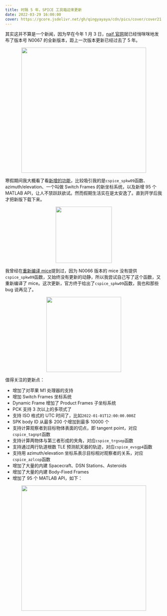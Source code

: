 ```yaml
---
title: 时隔 5 年，SPICE 工具箱迎来更新
date: 2022-03-29 16:00:00
cover: https://gcore.jsdelivr.net/gh/qingyayaya/cdn/pics/cover/cover21.png
---
```


其实这并不算是一个新闻，因为早在今年 1 月 3 日，[naif 官网](https://naif.jpl.nasa.gov/pub/naif/)就已经悄咪咪地发布了版本号 N0067 的全新版本，距上一次版本更新已经过去了 5 年。

<div style="text-align:center;"><img src="https://gcore.jsdelivr.net/gh/qingyayaya/cdn/pics/post21/N0067.jpg" width="400"/></div>

寒假期间我大概看了看[新增的功能](https://naif.jpl.nasa.gov/pub/naif/toolkit_docs/MATLAB/info/whatsnew.html#Version%2067%20---%20January%202022)，比较吸引我的是`cspice_spkw09`函数、azimuth/elevation、一个叫做 Switch Frames 的新坐标系统，以及新增 95 个 MATLAB API，让人不禁跃跃欲试。然而假期生活实在是太安逸了。直到开学后我才把新版下载下来。

<div style="text-align:center;"><img src="https://gcore.jsdelivr.net/gh/qingyayaya/cdn/pics/post21/dog.gif" width="180"/></div>

我曾经在[重新编译 mice](https://qingyayaya.github.io/post/%E9%87%8D%E6%96%B0%E7%BC%96%E8%AF%91%20mice)提到过，因为 N0066 版本的 mice 没有提供`cspice_spkw09`函数，又始终没有更新的动静，所以我尝试自己写了这个函数，又重新编译了 mice。这次更新，官方终于给出了`cspice_spkw09`函数，我也和那些 bug 说再见了。

<div style="text-align:center;"><img src="https://gcore.jsdelivr.net/gh/qingyayaya/cdn/pics/post21/mycode.jpg" width="240"/></div>

值得关注的更新点：

- 增加了对苹果 M1 处理器的支持
- 增加 Switch Frames 坐标系统
- Dynamic Frame 增加了 Product Frames 子坐标系统
- PCK 支持 3 次以上的多项式了
- 支持 ISO 格式的 UTC 时间了，比如`2022-01-01T12:00:00.000Z`
- SPK body ID 从最多 200 个增加到最多 10000 个
- 支持计算观察者到目标物体表面的切点，即 tangent point，对应`cspice_tagnpt`函数
- 支持计算两物体与第三者形成的夹角，对应`cspice_trgsep`函数
- 支持通过两行轨道根数 TLE 预测航天器的轨迹，对应`cspice_evsgp4`函数
- 支持用 azimuth/elevation 坐标系表示目标相对观察者的关系，对应`cspice_azlcop`函数
- 增加了大量的内建 Spacecraft、DSN Stations、Asteroids
- 增加了大量的内建 Body-Fixed Frames
- 增加了 95 个 MATLAB API，如下：

<div style="text-align:center;"><img src="https://gcore.jsdelivr.net/gh/qingyayaya/cdn/pics/post21/newAPI.png" width="400"/></div>